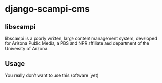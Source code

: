 django-scampi-cms
================

## libscampi

libscampi is a poorly written, large content management system, developed for
Arizona Public Media, a PBS and NPR affiliate and department of the University of Arizona.

## Usage

You really don't want to use this software (yet)
